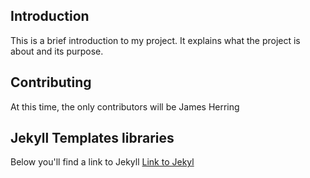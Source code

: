 ## Introduction

This is a brief introduction to my project. It explains what the project is about and its purpose.

## Contributing

At this time, the only contributors will be James Herring

## Jekyll Templates libraries

Below you'll find a link to Jekyll
[Link to Jekyl](https://jekyllrb.com/docs/front-matter/)